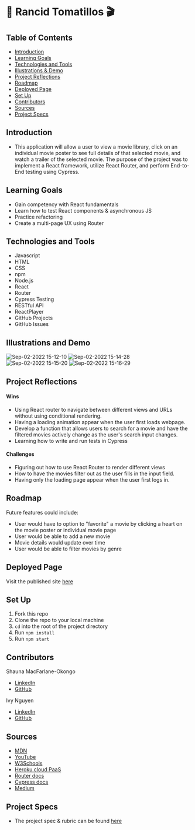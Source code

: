 # 🍿 Rancid Tomatillos 🎬

## Table of Contents
- [Introduction](#introduction)
- [Learning Goals](#learning-goals)
- [Technologies and Tools](#technologies-and-tools)
- [Illustrations & Demo](#illustrations-and-demo)
- [Project Reflections](#project-reflections)
- [Roadmap](#roadmap)
- [Deployed Page](#deployed-page)
- [Set Up](#set-up)
- [Contributors](#contributors)
- [Sources](#sources)
- [Project Specs](#project-specs)

## Introduction
- This application will allow a user to view a movie library, click on an individual movie poster to see full details of that selected movie, and watch a trailer of the selected movie. The purpose of the project was to implement a React framework, utilize React Router, and perform End-to-End testing using Cypress. 

## Learning Goals
- Gain competency with React fundamentals
- Learn how to test React components & asynchronous JS
- Practice refactoring
- Create a multi-page UX using Router

## Technologies and Tools
- Javascript
- HTML
- CSS
- npm
- Node.js
- React
- Router
- Cypress Testing
- RESTful API
- ReactPlayer
- GitHub Projects
- GitHub Issues

## Illustrations and Demo
![Sep-02-2022 15-12-10](https://user-images.githubusercontent.com/100492419/188236048-de4ae452-aff3-408f-83b0-fd94608edde1.gif)
![Sep-02-2022 15-14-28](https://user-images.githubusercontent.com/100492419/188236283-e3a57b3e-bccb-4b53-b677-18bbf2b4d2c0.gif)
![Sep-02-2022 15-15-20](https://user-images.githubusercontent.com/100492419/188236396-8c4ba75c-3ae3-4aa1-a399-4c78d92206fe.gif)
![Sep-02-2022 15-16-29](https://user-images.githubusercontent.com/100492419/188236527-a0a83e39-6ad1-493e-a1ef-e28ff50b7667.gif)

## Project Reflections
#### Wins
- Using React router to navigate between different views and URLs without using conditional rendering. 
- Having a loading animation appear when the user first loads webpage. 
- Develop a function that allows users to search for a movie and have the filtered movies actively change as the user's search input changes.
- Learning how to write and run tests in Cypress

#### Challenges
- Figuring out how to use React Router to render different views
- How to have the movies filter out as the user fills in the input field.
- Having only the loading page appear when the user first logs in.

## Roadmap
Future features could include:
- User would have to option to "favorite" a movie by clicking a heart on the movie poster or individual movie page
- User would be able to add a new movie
- Movie details would update over time
- User would be able to filter movies by genre

## Deployed Page
Visit the published site [here](https://inguyen22.github.io/Rancid-Tomatillos/)

## Set Up
1. Fork this repo
2. Clone the repo to your local machine
3. `cd` into the root of the project directory
4. Run `npm install`
5. Run `npm start`

## Contributors
 Shauna MacFarlane-Okongo
 - [LinkedIn](https://github.com/DrSLMac)
 - [GitHub](https://github.com/DrSLMac)
 
 Ivy Nguyen
 - [LinkedIn](https://github.com/INguyen22)
 - [GitHub](https://github.com/INguyen22)
 
## Sources
 - [MDN](http://developer.mozilla.org/en-US/)
 - [YouTube](https://www.youtube.com/)
 - [W3Schools](https://www.w3schools.com/)
 - [Heroku cloud PaaS](https://heroku.com/)
 - [Router docs](https://reactrouter.com/)
 - [Cypress docs](https://docs.cypress.io/guides/overview/why-cypress)
 - [Medium](https://medium.com/)

## Project Specs
 - The project spec & rubric can be found [here](https://frontend.turing.edu/projects/module-3/rancid-tomatillos-v3.html)
